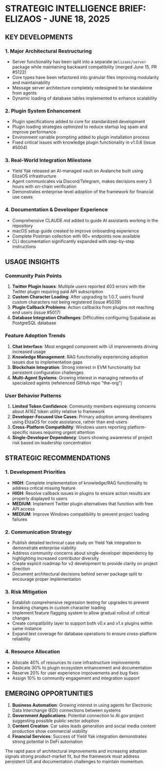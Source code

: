 # STRATEGIC INTELLIGENCE BRIEF: ELIZAOS - JUNE 18, 2025

## KEY DEVELOPMENTS

### 1. Major Architectural Restructuring
- Server functionality has been split into a separate `@elizaos/server` package while maintaining backward compatibility (merged June 15, PR #5122)
- Core types have been refactored into granular files improving modularity and maintainability
- Message server architecture completely redesigned to be standalone from agents
- Dynamic loading of database tables implemented to enhance scalability

### 2. Plugin System Enhancement
- Plugin specifications added to core for standardized development
- Plugin loading strategies optimized to reduce startup log spam and improve performance
- Environment variable prompting added to plugin installation process
- Fixed critical issues with knowledge plugin functionality in v1.0.6 (issue #5004)

### 3. Real-World Integration Milestone
- Yield Yak released an AI-managed vault on Avalanche built using ElizaOS infrastructure
- Agent communicates via Discord/Telegram, makes decisions every 3 hours with on-chain verification
- Demonstrates enterprise-level adoption of the framework for financial use cases

### 4. Documentation & Developer Experience
- Comprehensive CLAUDE.md added to guide AI assistants working in the repository
- macOS setup guide created to improve onboarding experience
- Complete Postman collection with 90+ endpoints now available
- CLI documentation significantly expanded with step-by-step instructions

## USAGE INSIGHTS

### Community Pain Points
1. **Twitter Plugin Issues**: Multiple users reported 403 errors with the Twitter plugin requiring paid API subscription
2. **Custom Character Loading**: After upgrading to 1.0.7, users found custom characters not being registered (issue #5039)
3. **Plugin Callback Problems**: Action callbacks from plugins not reaching end users (issue #5017)
4. **Database Integration Challenges**: Difficulties configuring Supabase as PostgreSQL database

### Feature Adoption Trends
1. **Chat Interface**: Most engaged component with UI improvements driving increased usage
2. **Knowledge Management**: RAG functionality experiencing adoption issues due to implementation gaps
3. **Blockchain Integration**: Strong interest in EVM functionality but persistent configuration challenges
4. **Multi-Agent Systems**: Growing interest in managing networks of specialized agents (referenced GitHub repo "the-org")

### User Behavior Patterns
1. **Limited Token Confidence**: Community members expressing concerns about AI16Z token utility relative to framework
2. **Developer-Focused Use Cases**: Primary adoption among developers using ElizaOS for code assistance, rather than end-users
3. **Cross-Platform Compatibility**: Windows users reporting platform-specific issues requiring urgent attention
4. **Single-Developer Dependency**: Users showing awareness of project risk based on leadership concentration

## STRATEGIC RECOMMENDATIONS

### 1. Development Priorities
- **HIGH**: Complete implementation of knowledge/RAG functionality to address critical missing feature
- **HIGH**: Resolve callback issues in plugins to ensure action results are properly displayed to users
- **MEDIUM**: Implement Twitter plugin alternatives that function with free API access
- **MEDIUM**: Improve Windows compatibility to prevent project loading failures

### 2. Communication Strategy
- Publish detailed technical case study on Yield Yak integration to demonstrate enterprise viability
- Address community concerns about single-developer dependency by highlighting increased contributor diversity
- Create explicit roadmap for v2 development to provide clarity on project direction
- Document architectural decisions behind server package split to encourage proper implementation

### 3. Risk Mitigation
- Establish comprehensive regression testing for upgrades to prevent breaking changes in custom character loading
- Implement feature flagging system to allow gradual rollout of critical changes
- Create compatibility layer to support both v0.x and v1.x plugins within same instance
- Expand test coverage for database operations to ensure cross-platform reliability

### 4. Resource Allocation
- Allocate 40% of resources to core infrastructure improvements
- Dedicate 30% to plugin ecosystem enhancement and documentation
- Reserve 20% for user experience improvements and bug fixes
- Assign 10% to community engagement and integration support

## EMERGING OPPORTUNITIES

1. **Business Automation**: Growing interest in using agents for Electronic Data Interchange (EDI) connections between systems
2. **Government Applications**: Potential connection to AI.gov project suggesting possible public sector adoption
3. **Content Creation**: Car sales leads generation and social media content production show commercial viability
4. **Financial Services**: Success of Yield Yak integration demonstrates strong potential in DeFi automation

The rapid pace of architectural improvements and increasing adoption signals strong product-market fit, but the framework must address persistent UX and documentation challenges to maintain momentum.